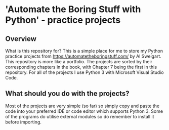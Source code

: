 # 'Automate the Boring Stuff with Python' - practice projects
## Overview
What is this repository for? This is a simple place for me to store my Python practice projects from https://automatetheboringstuff.com/ by Al Sweigart. This repository is more like a portfolio. The projects are sorted by their corresponding chapters in the book, with Chapter 7 being the first in this repository. For all of the projects I use Python 3 with Microsoft Visual Studio Code.
## What should you do with the projects?
Most of the projects are very simple (so far) so simply copy and paste the code into your preferred IDE or code editor which supports Python 3. Some of the programs do utilise external modules so do remember to install it before importing.


